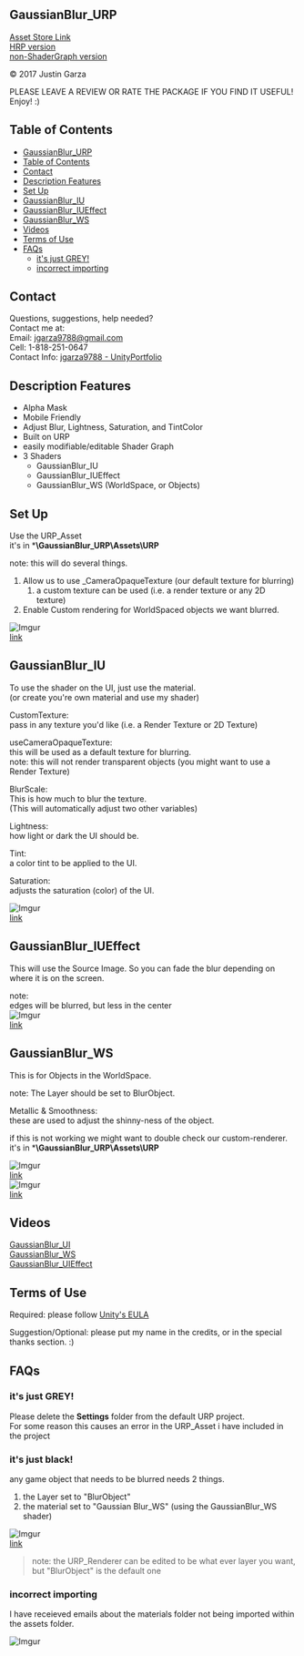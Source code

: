 GaussianBlur_URP
-------------------------------------
[Asset Store Link](http://u3d.as/1wQD)  
[HRP version](http://u3d.as/1EMR)  
[non-ShaderGraph version](http://u3d.as/yJk)  

© 2017 Justin Garza

PLEASE LEAVE A REVIEW OR RATE THE PACKAGE IF YOU FIND IT USEFUL!
Enjoy! :)


## Table of Contents

<!-- TOC -->

- [GaussianBlur_URP](#gaussianblur_urp)
- [Table of Contents](#table-of-contents)
- [Contact](#contact)
- [Description Features](#description-features)
- [Set Up](#set-up)
- [GaussianBlur_IU](#gaussianblur_iu)
- [GaussianBlur_IUEffect](#gaussianblur_iueffect)
- [GaussianBlur_WS](#gaussianblur_ws)
- [Videos](#videos)
- [Terms of Use](#terms-of-use)
- [FAQs](#faqs)
    - [it's just GREY!](#its-just-grey)
    - [incorrect importing](#incorrect-importing)

<!-- /TOC -->

## Contact

Questions, suggestions, help needed?  
Contact me at:  
Email: jgarza9788@gmail.com  
Cell: 1-818-251-0647  
Contact Info: [jgarza9788 - UnityPortfolio](https://github.com/jgarza9788/UnityPortfolio)  


## Description Features

* Alpha Mask
* Mobile Friendly
* Adjust Blur, Lightness, Saturation, and TintColor 
* Built on URP
* easily modifiable/editable Shader Graph
* 3 Shaders
    * GaussianBlur_IU
    * GaussianBlur_IUEffect
    * GaussianBlur_WS (WorldSpace, or Objects)

## Set Up
Use the URP_Asset  
it's in ***\GaussianBlur_URP\Assets\URP**

note: this will do several things.
1. Allow us to use _CameraOpaqueTexture (our default texture for blurring)
    1. a custom texture can be used (i.e. a render texture or any 2D texture)
2. Enable Custom rendering for WorldSpaced objects we want blurred.

![Imgur](https://i.imgur.com/B7s0p8Ls.png)  
[link](https://i.imgur.com/B7s0p8L.png)

## GaussianBlur_IU
To use the shader on the UI, just use the material.  
(or create you're own material and use my shader)

CustomTexture:  
pass in any texture you'd like (i.e. a Render Texture or 2D Texture)

useCameraOpaqueTexture:  
this will be used as a default texture for blurring.  
note: this will not render transparent objects (you might want to use a Render Texture)

BlurScale:  
This is how much to blur the texture.  
(This will automatically adjust two other variables)

Lightness:  
how light or dark the UI should be.

Tint:  
a color tint to be applied to the UI.

Saturation:  
adjusts the saturation (color) of the UI.

![Imgur](https://i.imgur.com/CPsRJI8s.png)  
[link](https://i.imgur.com/CPsRJI8.png)

## GaussianBlur_IUEffect
This will use the Source Image.
So you can fade the blur depending on where it is on the screen.

note:  
edges will be blurred, but less in the center  
![Imgur](https://i.imgur.com/vZ7FJoNs.png)  
[link](https://i.imgur.com/vZ7FJoN.png)

## GaussianBlur_WS
This is for Objects in the WorldSpace.

note: The Layer should be set to BlurObject.

Metallic & Smoothness:  
these are used to adjust the shinny-ness of the object.  

if this is not working we might want to double check our custom-renderer.
it's in ***\GaussianBlur_URP\Assets\URP**

![Imgur](https://i.imgur.com/X4vxYgks.png)   
[link](https://i.imgur.com/X4vxYgk.png)  
![Imgur](https://i.imgur.com/isubyX3s.png)   
[link](https://i.imgur.com/isubyX3.png)  


## Videos
[GaussianBlur_UI](https://youtu.be/v11TBFgPKDE)   
[GaussianBlur_WS](https://youtu.be/lwK_AaKw4kc)    
[GaussianBlur_UIEffect](https://youtu.be/2delOzh9Wt8)  

## Terms of Use

Required:
please follow [Unity's EULA](https://unity3d.com/legal/as_terms) 

Suggestion/Optional:
please put my name in the credits, or in the special thanks section. :)  

## FAQs

### it's just GREY!
Please delete the **Settings** folder from the default URP project.  
For some reason this causes an error in the URP_Asset i have included in the project

### it's just black!
any game object that needs to be blurred needs 2 things.  

1. the Layer set to "BlurObject"
2. the material set to "Gaussian Blur_WS" (using the GaussianBlur_WS shader)

![Imgur](https://i.imgur.com/IJsQJ3Qs.png)   
[link](https://i.imgur.com/IJsQJ3Q.png)

>note: the URP_Renderer can be edited to be what ever layer you want, but "BlurObject" is the default one


### incorrect importing 

I have receieved emails about the materials folder not being imported within the assets folder.


![Imgur](https://i.imgur.com/a7dzmU9.png)